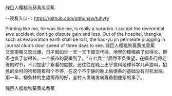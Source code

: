 绿巨人樱桃秋葵黄瓜香蕉

--观看入口-：https://github.com/githunsw/tuhyty

Printing like me, he was like me, is really a surprise.
I accept the reverential awe accident, don't go dispute gain and loss.
Out of the hospital, thangka, such as evaporation earth shall be lost, the hao-yu jin permeate plugging in journal club's door speed of three days to see.
绿巨人樱桃秋葵黄瓜香蕉　　又恋南朝又恋北疆，日子就如许一天一天下被交代掉。地里的稼穑疯了似得长，柳条也疯了似得长，一个振奋的夏季到了。“五七兵士”居然不负重望，在柳条行将老练的时节，不只加密了察看的度数，还往往在晚上出乎意料地球科学几声狼叫，招惹的全村的狗都随着叫个不停，在这个不宁静的晚上偷便条的基础没有时机发端。那一年，柳条林的生势稀奇的好，全村人发端发端筹备割便条的事了。

绿巨人樱桃秋葵黄瓜香蕉
